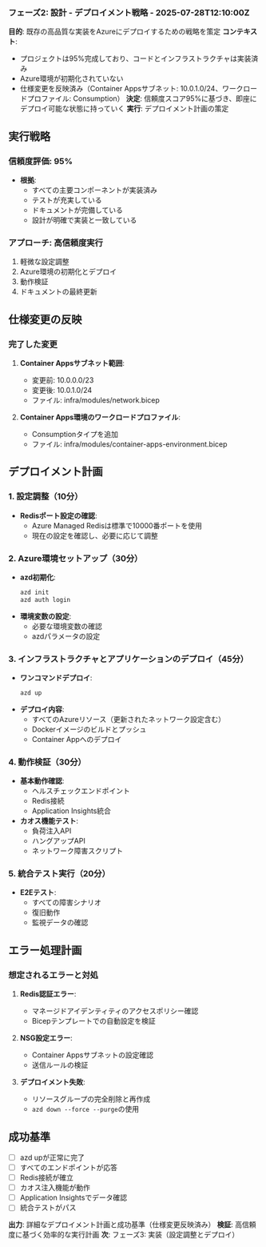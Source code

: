 ### フェーズ2: 設計 - デプロイメント戦略 - 2025-07-28T12:10:00Z
**目的**: 既存の高品質な実装をAzureにデプロイするための戦略を策定
**コンテキスト**: 
- プロジェクトは95%完成しており、コードとインフラストラクチャは実装済み
- Azure環境が初期化されていない
- 仕様変更を反映済み（Container Appsサブネット: 10.0.1.0/24、ワークロードプロファイル: Consumption）
**決定**: 信頼度スコア95%に基づき、即座にデプロイ可能な状態に持っていく
**実行**: デプロイメント計画の策定

## 実行戦略

### 信頼度評価: 95%
- **根拠**:
  - すべての主要コンポーネントが実装済み
  - テストが充実している
  - ドキュメントが完備している
  - 設計が明確で実装と一致している

### アプローチ: 高信頼度実行
1. 軽微な設定調整
2. Azure環境の初期化とデプロイ
3. 動作検証
4. ドキュメントの最終更新

## 仕様変更の反映

### 完了した変更
1. **Container Appsサブネット範囲**:
   - 変更前: 10.0.0.0/23
   - 変更後: 10.0.1.0/24
   - ファイル: infra/modules/network.bicep

2. **Container Apps環境のワークロードプロファイル**:
   - Consumptionタイプを追加
   - ファイル: infra/modules/container-apps-environment.bicep

## デプロイメント計画

### 1. 設定調整（10分）
- **Redisポート設定の確認**:
  - Azure Managed Redisは標準で10000番ポートを使用
  - 現在の設定を確認し、必要に応じて調整

### 2. Azure環境セットアップ（30分）
- **azd初期化**:
  ```bash
  azd init
  azd auth login
  ```
- **環境変数の設定**:
  - 必要な環境変数の確認
  - azdパラメータの設定

### 3. インフラストラクチャとアプリケーションのデプロイ（45分）
- **ワンコマンドデプロイ**:
  ```bash
  azd up
  ```
- **デプロイ内容**:
  - すべてのAzureリソース（更新されたネットワーク設定含む）
  - Dockerイメージのビルドとプッシュ
  - Container Appへのデプロイ

### 4. 動作検証（30分）
- **基本動作確認**:
  - ヘルスチェックエンドポイント
  - Redis接続
  - Application Insights統合
- **カオス機能テスト**:
  - 負荷注入API
  - ハングアップAPI
  - ネットワーク障害スクリプト

### 5. 統合テスト実行（20分）
- **E2Eテスト**:
  - すべての障害シナリオ
  - 復旧動作
  - 監視データの確認

## エラー処理計画

### 想定されるエラーと対処

1. **Redis認証エラー**:
   - マネージドアイデンティティのアクセスポリシー確認
   - Bicepテンプレートでの自動設定を検証

2. **NSG設定エラー**:
   - Container Appsサブネットの設定確認
   - 送信ルールの検証

3. **デプロイメント失敗**:
   - リソースグループの完全削除と再作成
   - `azd down --force --purge`の使用

## 成功基準

- [ ] azd upが正常に完了
- [ ] すべてのエンドポイントが応答
- [ ] Redis接続が確立
- [ ] カオス注入機能が動作
- [ ] Application Insightsでデータ確認
- [ ] 統合テストがパス

**出力**: 詳細なデプロイメント計画と成功基準（仕様変更反映済み）
**検証**: 高信頼度に基づく効率的な実行計画
**次**: フェーズ3: 実装（設定調整とデプロイ）